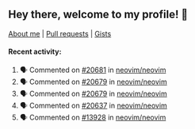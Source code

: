 ## Hey there, welcome to my profile! 👋

[About me](https://seandewar.github.io/)
 | [Pull requests](https://github.com/search?p=1&q=author%3Aseandewar+is%3Apr)
 | [Gists](https://gist.github.com/seandewar)

#### Recent activity:

<!--START_SECTION:activity-->
1. 🗣 Commented on [#20681](https://github.com/neovim/neovim/issues/20681) in [neovim/neovim](https://github.com/neovim/neovim)
2. 🗣 Commented on [#20679](https://github.com/neovim/neovim/issues/20679) in [neovim/neovim](https://github.com/neovim/neovim)
3. 🗣 Commented on [#20679](https://github.com/neovim/neovim/issues/20679) in [neovim/neovim](https://github.com/neovim/neovim)
4. 🗣 Commented on [#20637](https://github.com/neovim/neovim/issues/20637) in [neovim/neovim](https://github.com/neovim/neovim)
5. 🗣 Commented on [#13928](https://github.com/neovim/neovim/issues/13928) in [neovim/neovim](https://github.com/neovim/neovim)
<!--END_SECTION:activity-->

